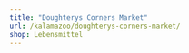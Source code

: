 ```yaml
---
title: "Doughterys Corners Market"
url: /kalamazoo/doughterys-corners-market/
shop: Lebensmittel
---
```

